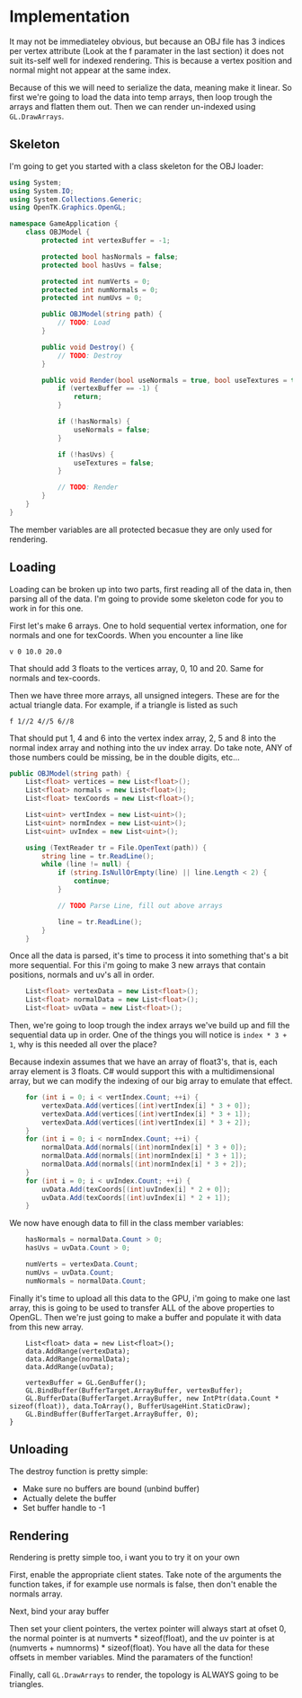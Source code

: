 # Implementation

It may not be immediateley obvious, but because an OBJ file has 3 indices per vertex attribute (Look at the f paramater in the last section) it does not suit its-self well for indexed rendering. This is because a vertex position and normal might not appear at the same index.

Because of this we will need to serialize the data, meaning make it linear. So first we're going to load the data into temp arrays, then loop trough the arrays and flatten them out. Then we can render un-indexed using ```GL.DrawArrays```.

## Skeleton
I'm going to get you started with a class skeleton for the OBJ loader:

```cs
using System;
using System.IO;
using System.Collections.Generic;
using OpenTK.Graphics.OpenGL;

namespace GameApplication {
    class OBJModel {
        protected int vertexBuffer = -1;

        protected bool hasNormals = false;
        protected bool hasUvs = false;

        protected int numVerts = 0;
        protected int numNormals = 0;
        protected int numUvs = 0;

        public OBJModel(string path) {
            // TODO: Load
        }

        public void Destroy() {
            // TODO: Destroy
        }

        public void Render(bool useNormals = true, bool useTextures = true) {
            if (vertexBuffer == -1) {
                return;
            }

            if (!hasNormals) {
                useNormals = false;
            }

            if (!hasUvs) {
                useTextures = false;
            }

            // TODO: Render
        }
    }
}
```

The member variables are all protected becasue they are only used for rendering.

## Loading

Loading can be broken up into two parts, first reading all of the data in, then parsing all of the data. I'm going to provide some skeleton code for you to work in for this one.

First let's make 6 arrays. One to hold sequential vertex information, one for normals and one for texCoords. When you encounter a line like

```
v 0 10.0 20.0
```

That should add 3 floats to the vertices array, 0, 10 and 20. Same for normals and tex-coords. 

Then we have three more arrays, all unsigned integers. These are for the actual triangle data. For example, if a triangle is listed as such

```
f 1//2 4//5 6//8
```

That should put 1, 4 and 6 into the vertex index array, 2, 5 and 8 into the normal index array and nothing into the uv index array. Do take note, ANY of those numbers could be missing, be in the double digits, etc...

```cs
public OBJModel(string path) {
    List<float> vertices = new List<float>();
    List<float> normals = new List<float>();
    List<float> texCoords = new List<float>();

    List<uint> vertIndex = new List<uint>();
    List<uint> normIndex = new List<uint>();
    List<uint> uvIndex = new List<uint>();

    using (TextReader tr = File.OpenText(path)) {
        string line = tr.ReadLine();
        while (line != null) {
            if (string.IsNullOrEmpty(line) || line.Length < 2) {
                continue;
            }

            // TODO Parse Line, fill out above arrays

            line = tr.ReadLine();
        }
    }
```

Once all the data is parsed, it's time to process it into something that's a bit more sequential. For this i'm going to make 3 new arrays that contain positions, normals and uv's all in order.

```cs
    List<float> vertexData = new List<float>();
    List<float> normalData = new List<float>();
    List<float> uvData = new List<float>();
```
  
  Then, we're going to loop trough the index arrays we've build up and fill the sequential data up in order. One of the things you will notice is ```index * 3 + 1```, why is this needed all over the place? 
  
  Because indexin assumes that we have an array of float3's, that is, each array element is 3 floats. C# would support this with a multidimensional array, but we can modify the indexing of our big array to emulate that effect. 
  
```cs
    for (int i = 0; i < vertIndex.Count; ++i) {
        vertexData.Add(vertices[(int)vertIndex[i] * 3 + 0]);
        vertexData.Add(vertices[(int)vertIndex[i] * 3 + 1]);
        vertexData.Add(vertices[(int)vertIndex[i] * 3 + 2]);
    }
    for (int i = 0; i < normIndex.Count; ++i) {
        normalData.Add(normals[(int)normIndex[i] * 3 + 0]);
        normalData.Add(normals[(int)normIndex[i] * 3 + 1]);
        normalData.Add(normals[(int)normIndex[i] * 3 + 2]);
    }
    for (int i = 0; i < uvIndex.Count; ++i) {
        uvData.Add(texCoords[(int)uvIndex[i] * 2 + 0]);
        uvData.Add(texCoords[(int)uvIndex[i] * 2 + 1]);
    }
```

We now have enough data to fill in the class member variables:

```cs
    hasNormals = normalData.Count > 0;
    hasUvs = uvData.Count > 0;

    numVerts = vertexData.Count;
    numUvs = uvData.Count;
    numNormals = normalData.Count;

```

Finally it's time to upload all this data to the GPU, i'm going to make one last array, this is going to be used to transfer ALL of the above properties to OpenGL. Then we're just going to make a buffer and populate it with data from this new array.

```
    List<float> data = new List<float>();
    data.AddRange(vertexData);
    data.AddRange(normalData);
    data.AddRange(uvData);

    vertexBuffer = GL.GenBuffer();
    GL.BindBuffer(BufferTarget.ArrayBuffer, vertexBuffer);
    GL.BufferData(BufferTarget.ArrayBuffer, new IntPtr(data.Count * sizeof(float)), data.ToArray(), BufferUsageHint.StaticDraw);
    GL.BindBuffer(BufferTarget.ArrayBuffer, 0);
}
```

## Unloading

The destroy function is pretty simple:

* Make sure no buffers are bound (unbind buffer)
* Actually delete the buffer
* Set buffer handle to -1

## Rendering

Rendering is pretty simple too, i want you to try it on your own

First, enable the appropriate client states. Take note of the arguments the function takes, if for example use normals is false, then don't enable the normals array.

Next, bind your aray buffer

Then set your client pointers, the vertex pointer will always start at ofset 0, the normal pointer is at numverts \* sizeof(float), and the uv pointer is at (numverts + numnorms) \* sizeof(float). You have all the data for these offsets in member variables. Mind the paramaters of the function!

Finally, call ```GL.DrawArrays``` to render, the topology is ALWAYS going to be triangles.